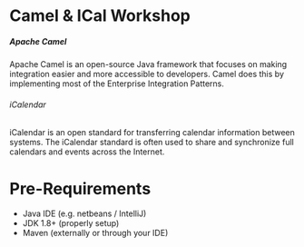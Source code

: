 Camel & ICal Workshop
======
##### Apache Camel
Apache Camel is an open-source Java framework that focuses on making integration easier and more accessible to developers. Camel does this by implementing most of the Enterprise Integration Patterns.

###### iCalendar
iCalendar is an open standard for transferring calendar information between systems. The iCalendar standard is often used to share and synchronize full calendars and events across the Internet.

# Pre-Requirements
- Java IDE (e.g. netbeans / IntelliJ)
- JDK 1.8+ (properly setup)
- Maven (externally or through your IDE)
